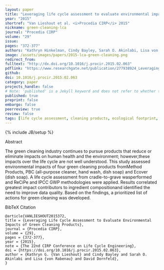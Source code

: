 ```yaml
---
layout: paper
title: "Leveraging life cycle assessment to evaluate environmental impacts of green cleaning products"
year: "2015"
shortref: "Van Lieshout et al. <i>Procedia CIRP</i> 2015"
nickname: green-cleaning-lca
journal: "Procedia CIRP"
volume: "29"
issue: 
pages: "372-377"
authors: "Kathryn Hinkelman, Cindy Bayley, Sarah O. Akinlabi, Lisa von Rabenau, David Dornfeld"
image: /assets/images/papers/2015-lca-green-cleaning.png
redirect_from: 
fulltext: "http://dx.doi.org/10.1016/j.procir.2015.02.063"
pdflink: "https://www.researchgate.net/publication/277938924_Leveraging_Life_Cycle_Assessment_to_Evaluate_Environmental_Impacts_of_Green_Cleaning_Products"
github: 
doi: 10.1016/j.procir.2015.02.063
category: paper
projects_handle: false
# Note: 'published' is a Jekyll keyword and does not refer to whether the paper is published, but rather to whether this Markdown should be part of the rendered site.
published: true
preprint: false
embargo: false	
peerreview: true
review: false
tags: [life cycle assessment, cleaning products, ecological footprint, global warming potential, sustainability]
---
```

{% include JB/setup %}

<div class="bigspacer"></div>
<div class="head">Abstract</div>
<div class="spacer"></div>

The green cleaning industry continues to pursue products that reduce or eliminate impacts on 
human health and the environment; however,these impacts over the life cycle are not well understood. 
This study assessed environmental impacts of four green cleaning products fromMethod Products, PBC 
(all-purpose cleaner, hand wash, dish soap) and Ecover (dish soap). A life cycle assessment 
from cradle-to-grave wasperformed and ReCiPe and IPCC GWP methodologies were applied. Results 
correlated greatest impact contributors to ingredient compositionand identified the need to 
improve data quality. Based on the findings, a prioritized list of actions for green cleaning 
was developed. 


<div class="bigspacer"></div>
<div class="head">BibTeX Citation</div>
<div class="spacer"></div>

```
@article{VANLIESHOUT2015372,
title = {Leveraging Life Cycle Assessment to Evaluate Environmental Impacts of Green Cleaning Products},
journal = {Procedia CIRP},
volume = {29},
pages = {372-377},
year = {2015},
note = {The 22nd CIRP Conference on Life Cycle Engineering},
doi = {https://doi.org/10.1016/j.procir.2015.02.063},
author = {Kathryn G. {Van Lieshout} and Cindy Bayley and Sarah O. Akinlabi and Lisa {von Rabenau} and David Dornfeld},
}
```
